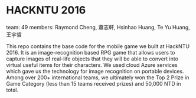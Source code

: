 # HACKNTU 2016

team: 49
members: Raymond Cheng, 蕭志軒, Hsinhao Huang, Te Yu Huang, 王宇哲

This repo contains the base code for the mobile game we built at HackNTU 2016. It is an image-recognition based RPG game that allows users to capture images of real-life objects that they will be able to convert into virtual useful items for their characters. We used cloud Azure services which gave us the technology for image recognition on portable devices. Among over 200+ international teams, we ultimately won the Top 2 Prize in Game Category (less than 15 teams received prizes) and 50,000 NTD in total.
